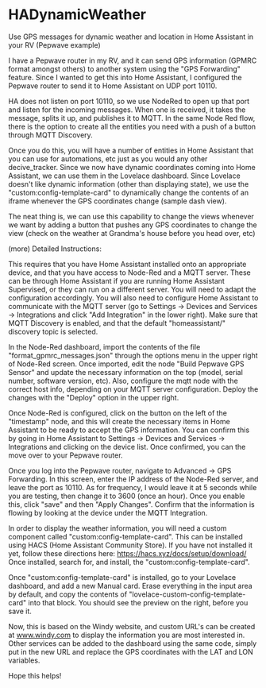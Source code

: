 # HADynamicWeather
Use GPS messages for dynamic weather and location in Home Assistant in your RV (Pepwave example)

I have a Pepwave router in my RV, and it can send GPS information (GPMRC format amongst others) to another system using the "GPS Forwarding" feature.  Since I wanted to get this into Home Assistant, I configured the Pepwave router to send it to Home Assistant on UDP port 10110.

HA does not listen on port 10110, so we use NodeRed to open up that port and listen for the incoming messages.  When one is received, it takes the message, splits it up, and publishes it to MQTT.  In the same Node Red flow, there is the option to create all the entities you need with a push of a button through MQTT Discovery.

Once you do this, you will have a number of entities in Home Assistant that you can use for automations, etc just as you would any other decive_tracker.
Since we now have dynamic coordinates coming into Home Assistant, we can use them in the Lovelace dashboard.  Since Lovelace doesn't like dynamic information (other than displaying state), we use the "custom:config-template-card" to dynamically change the contents of an iframe whenever the GPS coordinates change (sample dash view).

The neat thing is, we can use this capability to change the views whenever we want by adding a button that pushes any GPS coordinates to change the view (check on the weather at Grandma's house before you head over, etc)

(more) Detailed Instructions:

This requires that you have Home Assistant installed onto an appropriate device, and that you have access to Node-Red and a MQTT server.  These can be through Home Assistant if you are running Home Assistant Supervised, or they can run on a different server.  You will need to adapt the configuration accordingly.  You will also need to configure Home Assistant to communicate with the MQTT server (go to Settings -> Devices and Services -> Integrations and click "Add Integration" in the lower right).  Make sure that MQTT Discovery is enabled, and that the default "homeassistant/" discovery topic is selected.

In the Node-Red dashboard, import the contents of the file "format_gpmrc_messages.json" through the options menu in the upper right of Node-Red screen.  Once imported, edit the node "Build Pepwave GPS Sensor" and update the necessary information on the top (model, serial number, software version, etc).  Also, configure the mqtt node with the correct host info, depending on your MQTT server configuration. Deploy the changes with the "Deploy" option in the upper right.

Once Node-Red is configured, click on the button on the left of the "timestamp" node, and this will create the necessary items in Home Assistant to be ready to accept the GPS information. You can confirm this by going in Home Assistant to Settings -> Devices and Services -> Integrations and clicking on the device list.  Once confirmed, you can the move over to your Pepwave router.

Once you log into the Pepwave router, navigate to Advanced -> GPS Forwarding.  In this screen, enter the IP address of the Node-Red server, and leave the port as 10110.  As for frequency, I would leave it at 5 seconds while you are testing, then change it to 3600 (once an hour).  Once you enable this, click "save" and then "Apply Changes".  Confirm that the information is flowing by looking at the device under the MQTT Integration.

In order to display the weather information, you will need a custom component called "custom:config-template-card".  This can be installed using HACS (Home Assistant Community Store).  If you have not installed it yet, follow these directions here: https://hacs.xyz/docs/setup/download/  Once installed, search for, and install, the "custom:config-template-card".

Once "custom:config-template-card" is installed, go to your Lovelace dashboard, and add a new Manual card.  Erase everything in the input area by default, and copy the contents of "lovelace-custom-config-template-card" into that  block.  You should see the preview on the right, before you save it.

Now, this is based on the Windy website, and custom URL's can be created at www.windy.com to display the information you are most interested in.  Other services can be added to the dashboard using the same code, simply put in the new URL and replace the GPS coordinates with the LAT and LON variables.

Hope this helps!
